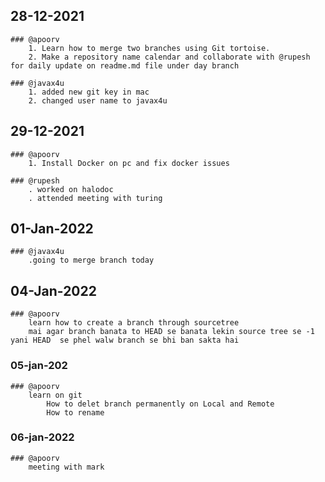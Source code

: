 ## 28-12-2021

	### @apoorv
		1. Learn how to merge two branches using Git tortoise.
		2. Make a repository name calendar and collaborate with @rupesh for daily update on readme.md file under day branch

	### @javax4u
		1. added new git key in mac
		2. changed user name to javax4u

## 29-12-2021

	### @apoorv
		1. Install Docker on pc and fix docker issues

	### @rupesh
		. worked on halodoc
		. attended meeting with turing

## 01-Jan-2022

	### @javax4u
		.going to merge branch today

## 04-Jan-2022	

	### @apoorv
		learn how to create a branch through sourcetree 
		mai agar branch banata to HEAD se banata lekin source tree se -1 yani HEAD 	se phel walw branch se bhi ban sakta hai
### 05-jan-202

	### @apoorv
		learn on git 	
			How to delet branch permanently on Local and Remote
			How to rename
### 06-jan-2022	

	### @apoorv
		meeting with mark 